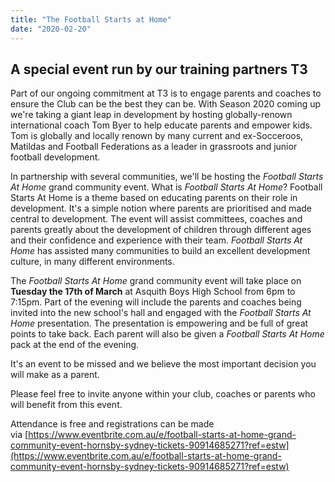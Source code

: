 ```yaml
---
title: "The Football Starts at Home"
date: "2020-02-20"
---
```


## A special event run by our training partners T3

Part of our ongoing commitment at T3 is to engage parents and coaches to ensure the Club can be the best they can be. With Season 2020 coming up we're taking a giant leap in development by hosting globally-renown international coach Tom Byer to help educate parents and empower kids. Tom is globally and locally renown by many current and ex-Socceroos, Matildas and Football Federations as a leader in grassroots and junior football development.

In partnership with several communities, we'll be hosting the _Football Starts At Home_ grand community event. What is _Football Starts At Home_? Football Starts At Home is a theme based on educating parents on their role in development. It's a simple notion where parents are prioritised and made central to development. The event will assist committees, coaches and parents greatly about the development of children through different ages and their confidence and experience with their team. _Football Starts At Home_ has assisted many communities to build an excellent development culture, in many different environments.

The _Football Starts At Home_ grand community event will take place on **Tuesday the 17th of March** at Asquith Boys High School from 6pm to 7:15pm. Part of the evening will include the parents and coaches being invited into the new school's hall and engaged with the _Football Starts At Home_ presentation. The presentation is empowering and be full of great points to take back. Each parent will also be given a _Football Starts At Home_ pack at the end of the evening.

It's an event to be missed and we believe the most important decision you will make as a parent.

Please feel free to invite anyone within your club, coaches or parents who will benefit from this event.

Attendance is free and registrations can be made via [https://www.eventbrite.com.au/e/football-starts-at-home-grand-community-event-hornsby-sydney-tickets-90914685271?ref=estw](https://www.eventbrite.com.au/e/football-starts-at-home-grand-community-event-hornsby-sydney-tickets-90914685271?ref=estw)

